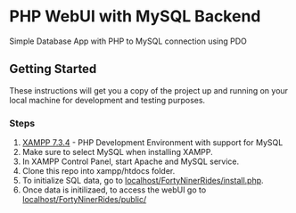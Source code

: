 # PHP WebUI with MySQL Backend

Simple Database App with PHP to MySQL connection using PDO

## Getting Started

These instructions will get you a copy of the project up and running on your local machine for development and testing purposes.

### Steps

1. [XAMPP 7.3.4](https://www.apachefriends.org/index.html) - PHP Development Environment with support for MySQL
2. Make sure to select MySQL when installing XAMPP.
3. In XAMPP Control Panel, start Apache and MySQL service.
4. Clone this repo into xampp/htdocs folder.
5. To initialize SQL data, go to [localhost/FortyNinerRides/install.php](http://localhost/FortyNinerRides/install.php).
6. Once data is initilizaed, to access the webUI go to [localhost/FortyNinerRides/public/](http://localhost/FortyNinerRides/public/)
